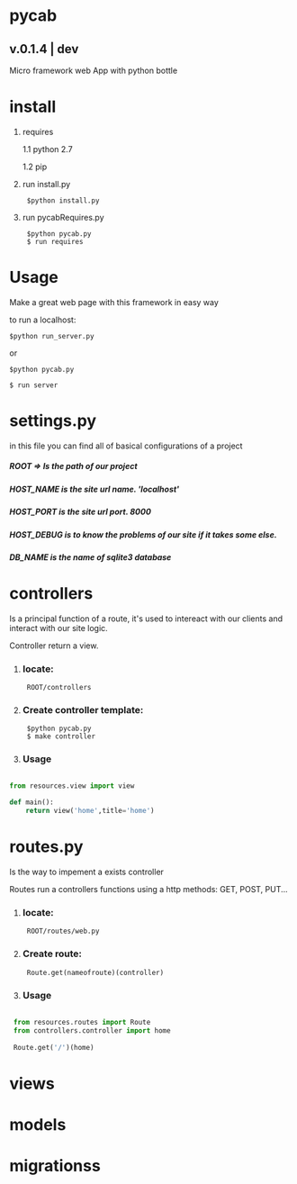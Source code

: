 # pycab
## v.0.1.4 | dev
Micro framework web App with python bottle

# install

1. requires

    1.1 python 2.7

    1.2 pip

2. run install.py

        $python install.py

3. run pycabRequires.py

        $python pycab.py
        $ run requires



# Usage

Make a great web page with this framework in easy way

to run a localhost:

    $python run_server.py

or

    $python pycab.py

    $ run server

# settings.py

in this file you can find all of basical configurations of a project

##### ROOT => Is the path of our project

##### HOST_NAME is the site url name. 'localhost'
  
##### HOST_PORT is the site url port. 8000

##### HOST_DEBUG is to know the problems of our site if it takes some else.

##### DB_NAME is the name of sqlite3 database




# controllers

Is a principal function of a route, it's used to intereact with 
our clients and interact with our site logic. 

Controller return a view.

1. ### locate:

        ROOT/controllers
    
2. ### Create controller template:

        $python pycab.py    
        $ make controller
        
3. ### Usage
```python

from resources.view import view
     
def main():
    return view('home',title='home')
```

# routes.py

Is the way to impement a exists controller 

Routes run a controllers functions using a http methods: GET, POST, PUT...

1. ### locate:

        ROOT/routes/web.py
    
2. ### Create route:

        Route.get(nameofroute)(controller)
        
        
        
3. ### Usage
 ```python
    
  from resources.routes import Route
  from controllers.controller import home
           
  Route.get('/')(home)
  ```


# views

# models

# migrationss






